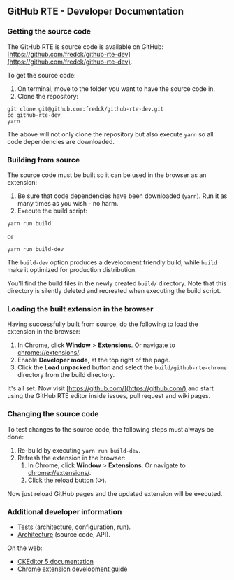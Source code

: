 ## GitHub RTE - Developer Documentation

### Getting the source code

The GitHub RTE is source code is available on GitHub: [https://github.com/fredck/github-rte-dev](https://github.com/fredck/github-rte-dev).

To get the source code:

1.  On terminal, move to the folder you want to have the source code in.
2.  Clone the repository:

```plaintext
git clone git@github.com:fredck/github-rte-dev.git
cd github-rte-dev
yarn
```

The above will not only clone the repository but also execute `yarn` so all code dependencies are downloaded.

### Building from source

The source code must be built so it can be used in the browser as an extension:

1.  Be sure that code dependencies have been downloaded (`yarn`). Run it as many times as you wish - no harm.
2.  Execute the build script:

```plaintext
yarn run build
```

or

```plaintext
yarn run build-dev
```

The `build-dev` option produces a development friendly build, while `build` make it optimized for production distribution.

You'll find the build files in the newly created `build/` directory. Note that this directory is silently deleted and recreated when executing the build script.

### Loading the built extension in the browser

Having successfully built from source, do the following to load the extension in the browser:

1.  In Chrome, click **Window** > **Extensions**. Or navigate to [chrome://extensions/](chrome://extensions/).
2.  Enable **Developer mode**, at the top right of the page.
3.  Click the **Load unpacked** button and select the `build/github-rte-chrome` directory from the build directory.

It's all set. Now visit [https://github.com/](https://github.com/) and start using the GitHub RTE editor inside issues, pull request and wiki pages.

### Changing the source code

To test changes to the source code, the following steps must always be done:

1.  Re-build by executing `yarn run build-dev`.
2.  Refresh the extension in the browser:
    1.  In Chrome, click **Window** > **Extensions**. Or navigate to [chrome://extensions/](chrome://extensions/).
    2.  Click the reload button (⟳).

Now just reload GitHub pages and the updated extension will be executed.

### Additional developer information

*   [Tests](../tests/README.md) (architecture, configuration, run).
*   [Architecture](../src/README.md) (source code, API).

On the web:

*   [CKEditor 5 documentation](https://ckeditor.com/docs/ckeditor5/latest/index.html)
*   [Chrome extension development guide](https://developer.chrome.com/extensions)
